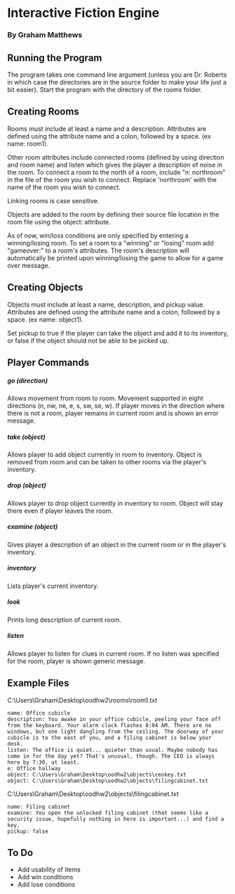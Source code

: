 Interactive Fiction Engine
=====
### By Graham Matthews

Running the Program
-----
The program takes one command line argument (unless you are Dr. Roberts in which case the directories are in the source folder to make your life just a bit easier). Start the program with the directory of the rooms folder.

Creating Rooms
-----
Rooms must include at least a name and a description. Attributes are defined using the attribute name and a colon, followed by a space. (ex name: room1).

Other room attributes include connected rooms (defined by using direction and room name) and listen which gives the player a description of noise in the room.
To connect a room to the north of a room, include "n: northroom" in the file of the room you wish to connect. Replace 'northroom' with the name of the room you wish to connect.

Linking rooms is case sensitive.

Objects are added to the room by defining their source file location in the room file using the object: attribute.

As of now, win/loss conditions are only specified by entering a winning/losing room. 
To set a room to a "winning" or "losing" room add "gameover:" to a room's attributes. 
The room's description will automatically be printed upon winning/losing the game to allow
for a game over message.

Creating Objects
-----
Objects must include at least a name, description, and pickup value. Attributes are defined using the attribute name and a colon, followed by a space. (ex name: object1).

Set pickup to true if the player can take the object and add it to its inventory, or false if the object should not be able to be picked up.

Player Commands
-----
##### go (direction)
Allows movement from room to room. Movement supported in eight directions (n, nw, ne, e, s, sw, se, w). If player moves in the direction where there is not a room, player remains in current room and is shown an error message.

##### take (object)
Allows player to add object currently in room to inventory. Object is removed from room and can be taken to other rooms via the player's inventory.

##### drop (object)
Allows player to drop object currently in inventory to room. Object will stay there even if player leaves the room.

##### examine (object)
Gives player a description of an object in the current room or in the player's inventory.

##### inventory
Lists player's current inventory.

##### look
Prints long description of current room.

##### listen
Allows player to listen for clues in current room. If no listen was specified for the room, player is shown generic message.

Example Files
----
C:\Users\Graham\Desktop\oodhw2\rooms\room1.txt
```aidl
name: Office cubicle
description: You awake in your office cubicle, peeling your face off from the keyboard. Your alarm clock flashes 8:04 AM. There are no windows, but one light dangling from the ceiling. The doorway of your cubicle is to the east of you, and a filing cabinet is below your desk.
listen: The office is quiet... quieter than usual. Maybe nobody has come in for the day yet? That's unusual, though. The CEO is always here by 7:30, at least.
e: Office hallway
object: C:\Users\Graham\Desktop\oodhw2\objects\ceokey.txt
object: C:\Users\Graham\Desktop\oodhw2\objects\filingcabinet.txt
```
C:\Users\Graham\Desktop\oodhw2\objects\filingcabinet.txt
```aidl
name: Filing cabinet
examine: You open the unlocked filing cabinet (that seems like a security issue, hopefully nothing in here is important...) and find a key.
pickup: false
```

To Do
----
- Add usability of items
- Add win conditions
- Add lose conditions